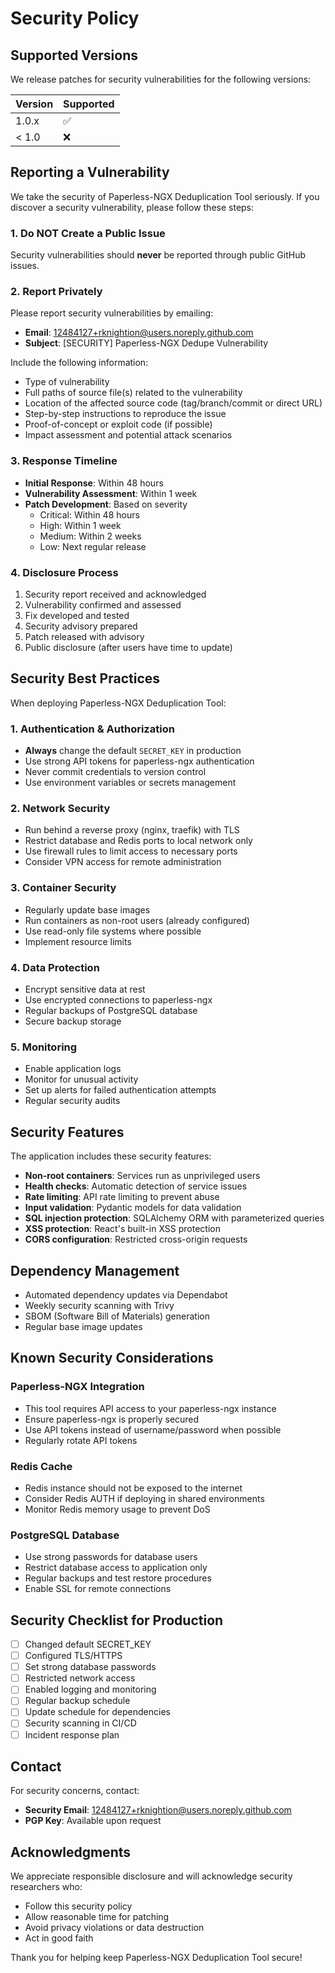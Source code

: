 # Security Policy

## Supported Versions

We release patches for security vulnerabilities for the following versions:

| Version | Supported          |
| ------- | ------------------ |
| 1.0.x   | :white_check_mark: |
| < 1.0   | :x:                |

## Reporting a Vulnerability

We take the security of Paperless-NGX Deduplication Tool seriously. If you discover a security vulnerability, please follow these steps:

### 1. Do NOT Create a Public Issue

Security vulnerabilities should **never** be reported through public GitHub issues.

### 2. Report Privately

Please report security vulnerabilities by emailing:

- **Email**: 12484127+rknightion@users.noreply.github.com
- **Subject**: [SECURITY] Paperless-NGX Dedupe Vulnerability

Include the following information:

- Type of vulnerability
- Full paths of source file(s) related to the vulnerability
- Location of the affected source code (tag/branch/commit or direct URL)
- Step-by-step instructions to reproduce the issue
- Proof-of-concept or exploit code (if possible)
- Impact assessment and potential attack scenarios

### 3. Response Timeline

- **Initial Response**: Within 48 hours
- **Vulnerability Assessment**: Within 1 week
- **Patch Development**: Based on severity
  - Critical: Within 48 hours
  - High: Within 1 week
  - Medium: Within 2 weeks
  - Low: Next regular release

### 4. Disclosure Process

1. Security report received and acknowledged
2. Vulnerability confirmed and assessed
3. Fix developed and tested
4. Security advisory prepared
5. Patch released with advisory
6. Public disclosure (after users have time to update)

## Security Best Practices

When deploying Paperless-NGX Deduplication Tool:

### 1. Authentication & Authorization

- **Always** change the default `SECRET_KEY` in production
- Use strong API tokens for paperless-ngx authentication
- Never commit credentials to version control
- Use environment variables or secrets management

### 2. Network Security

- Run behind a reverse proxy (nginx, traefik) with TLS
- Restrict database and Redis ports to local network only
- Use firewall rules to limit access to necessary ports
- Consider VPN access for remote administration

### 3. Container Security

- Regularly update base images
- Run containers as non-root users (already configured)
- Use read-only file systems where possible
- Implement resource limits

### 4. Data Protection

- Encrypt sensitive data at rest
- Use encrypted connections to paperless-ngx
- Regular backups of PostgreSQL database
- Secure backup storage

### 5. Monitoring

- Enable application logs
- Monitor for unusual activity
- Set up alerts for failed authentication attempts
- Regular security audits

## Security Features

The application includes these security features:

- **Non-root containers**: Services run as unprivileged users
- **Health checks**: Automatic detection of service issues
- **Rate limiting**: API rate limiting to prevent abuse
- **Input validation**: Pydantic models for data validation
- **SQL injection protection**: SQLAlchemy ORM with parameterized queries
- **XSS protection**: React's built-in XSS protection
- **CORS configuration**: Restricted cross-origin requests

## Dependency Management

- Automated dependency updates via Dependabot
- Weekly security scanning with Trivy
- SBOM (Software Bill of Materials) generation
- Regular base image updates

## Known Security Considerations

### Paperless-NGX Integration

- This tool requires API access to your paperless-ngx instance
- Ensure paperless-ngx is properly secured
- Use API tokens instead of username/password when possible
- Regularly rotate API tokens

### Redis Cache

- Redis instance should not be exposed to the internet
- Consider Redis AUTH if deploying in shared environments
- Monitor Redis memory usage to prevent DoS

### PostgreSQL Database

- Use strong passwords for database users
- Restrict database access to application only
- Regular backups and test restore procedures
- Enable SSL for remote connections

## Security Checklist for Production

- [ ] Changed default SECRET_KEY
- [ ] Configured TLS/HTTPS
- [ ] Set strong database passwords
- [ ] Restricted network access
- [ ] Enabled logging and monitoring
- [ ] Regular backup schedule
- [ ] Update schedule for dependencies
- [ ] Security scanning in CI/CD
- [ ] Incident response plan

## Contact

For security concerns, contact:

- **Security Email**: 12484127+rknightion@users.noreply.github.com
- **PGP Key**: Available upon request

## Acknowledgments

We appreciate responsible disclosure and will acknowledge security researchers who:

- Follow this security policy
- Allow reasonable time for patching
- Avoid privacy violations or data destruction
- Act in good faith

Thank you for helping keep Paperless-NGX Deduplication Tool secure!
